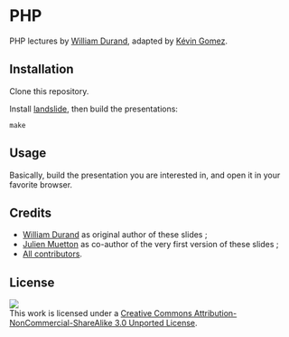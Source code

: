 PHP
===

PHP lectures by [William Durand](http://github.com/willdurand), adapted by [Kévin
Gomez](https://github.com/K-Phoen/).


Installation
------------

Clone this repository.

Install [landslide](https://github.com/adamzap/landslide#installation), then
build the presentations:

    make


Usage
-----

Basically, build the presentation you are interested in, and open it in your
favorite browser.


Credits
-------

* [William Durand](http://github.com/couac) as original author of these slides ;
* [Julien Muetton](http://github.com/themouette) as co-author of the very first
  version of these slides ;
* [All contributors](https://github.com/K-Phoen/php-slides/graphs/contributors).


License
-------

[![](http://i.creativecommons.org/l/by-nc-sa/3.0/88x31.png)
](http://creativecommons.org/licenses/by-nc-sa/3.0/)<br />This work is
licensed under a [Creative Commons Attribution-NonCommercial-ShareAlike 3.0
Unported License](http://creativecommons.org/licenses/by-nc-sa/3.0/).
